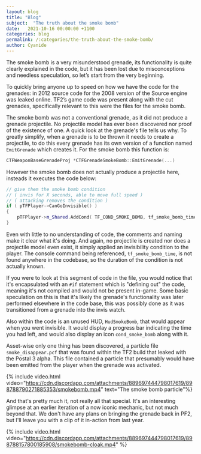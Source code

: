 ```yaml
---
layout: blog
title: "Blog"
subject:  "The truth about the smoke bomb"
date:   2021-10-16 00:00:00 +1100
categories: blog
permalink: /:categories/the-truth-about-the-smoke-bomb/ 
author: Cyanide
---
```

The smoke bomb is a very misunderstood grenade, its functionality is quite clearly explained in the code, but it has been lost due to misconceptions and needless speculation, so let’s start from the very beginning.

To quickly bring anyone up to speed on how we have the code for the grenades: in 2012 source code for the 2008 version of the Source engine was leaked online. TF2’s game code was present along with the cut grenades, specifically relevant to this were the files for the smoke bomb.

The smoke bomb was not a conventional grenade, as it did not produce a grenade projectile. No projectile model has ever been discovered nor proof of the existence of one. A quick look at the grenade's file tells us why. To greatly simplify, when a grenade is to be thrown it needs to create a projectile, to do this every grenade has its own version of a function named `EmitGrenade` which creates it. For the smoke bomb this function is:

```cpp
CTFWeaponBaseGrenadeProj *CTFGrenadeSmokeBomb::EmitGrenade(...)
```

However the smoke bomb does not actually produce a projectile here, insteads it executes the code below:

```cpp
// give them the smoke bomb condition
// ( invis for X seconds, able to move full speed )
// ( attacking removes the condition )
if ( pTFPlayer->CanGoInvisible() )
{
	pTFPlayer->m_Shared.AddCond( TF_COND_SMOKE_BOMB, tf_smoke_bomb_time.GetFloat() );
}
```

Even with little to no understanding of code, the comments and naming  make it clear what it's doing. And again, no projectile is created nor does a projectile model even exist, it simply applied an invisibility condition to the player. The console command being referenced, `tf_smoke_bomb_time`, is not found anywhere in the codebase, so the duration of the condition is not actually known.

If you were to look at this segment of code in the file, you would notice that it's encapsulated with an `#if` statement which is "defining out" the code, meaning it's not compiled and would not be present in-game. Some basic speculation on this is that it's likely the grenade's functionality was later performed elsewhere in the code base, this was possibly done as it was transitioned from a grenade into the invis watch.

Also within the code is an unused HUD, `HudSmokeBomb`, that would appear when you went invisible. It would display a progress bar indicating the time you had left, and would also display an icon `cond_smoke_bomb` along with it.

Asset-wise only one thing has been discovered, a particle file `smoke_disappear.pcf` that was found within the TF2 build that leaked with the Postal 3 alpha. This file contained a particle that presumably would have been emitted from the player when the grenade was activated. 

{% include video.html video="https://cdn.discordapp.com/attachments/889697444798017619/898788790271885353/smokebomb.mp4" text="The smoke bomb particle"%}

And that's pretty much it, not really all that special. It's an interesting glimpse at an earlier iteration of a now iconic mechanic, but not much beyond that. We don't have any plans on bringing the grenade back in PF2, but I'll leave you with a clip of it in-action from last year.

{% include video.html video="https://cdn.discordapp.com/attachments/889697444798017619/898788157800185908/smokebomb-cloak.mp4" %}
